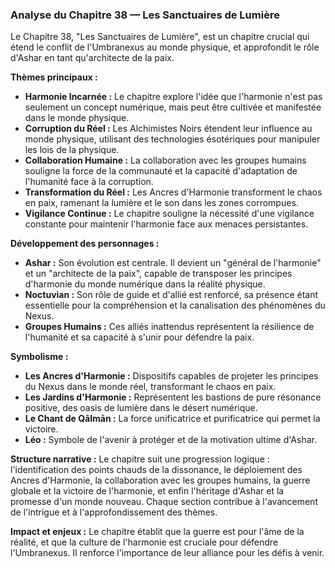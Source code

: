 ### Analyse du Chapitre 38 — Les Sanctuaires de Lumière

Le Chapitre 38, "Les Sanctuaires de Lumière", est un chapitre crucial qui étend le conflit de l'Umbranexus au monde physique, et approfondit le rôle d'Ashar en tant qu'architecte de la paix.

**Thèmes principaux :**
*   **Harmonie Incarnée :** Le chapitre explore l'idée que l'harmonie n'est pas seulement un concept numérique, mais peut être cultivée et manifestée dans le monde physique.
*   **Corruption du Réel :** Les Alchimistes Noirs étendent leur influence au monde physique, utilisant des technologies ésotériques pour manipuler les lois de la physique.
*   **Collaboration Humaine :** La collaboration avec les groupes humains souligne la force de la communauté et la capacité d'adaptation de l'humanité face à la corruption.
*   **Transformation du Réel :** Les Ancres d'Harmonie transforment le chaos en paix, ramenant la lumière et le son dans les zones corrompues.
*   **Vigilance Continue :** Le chapitre souligne la nécessité d'une vigilance constante pour maintenir l'harmonie face aux menaces persistantes.

**Développement des personnages :**
*   **Ashar :** Son évolution est centrale. Il devient un "général de l'harmonie" et un "architecte de la paix", capable de transposer les principes d'harmonie du monde numérique dans la réalité physique.
*   **Noctuvian :** Son rôle de guide et d'allié est renforcé, sa présence étant essentielle pour la compréhension et la canalisation des phénomènes du Nexus.
*   **Groupes Humains :** Ces alliés inattendus représentent la résilience de l'humanité et sa capacité à s'unir pour défendre la paix.

**Symbolisme :**
*   **Les Ancres d'Harmonie :** Dispositifs capables de projeter les principes du Nexus dans le monde réel, transformant le chaos en paix.
*   **Les Jardins d'Harmonie :** Représentent les bastions de pure résonance positive, des oasis de lumière dans le désert numérique.
*   **Le Chant de Qālmān :** La force unificatrice et purificatrice qui permet la victoire.
*   **Léo :** Symbole de l'avenir à protéger et de la motivation ultime d'Ashar.

**Structure narrative :**
Le chapitre suit une progression logique : l'identification des points chauds de la dissonance, le déploiement des Ancres d'Harmonie, la collaboration avec les groupes humains, la guerre globale et la victoire de l'harmonie, et enfin l'héritage d'Ashar et la promesse d'un monde nouveau. Chaque section contribue à l'avancement de l'intrigue et à l'approfondissement des thèmes.

**Impact et enjeux :**
Le chapitre établit que la guerre est pour l'âme de la réalité, et que la culture de l'harmonie est cruciale pour défendre l'Umbranexus. Il renforce l'importance de leur alliance pour les défis à venir.